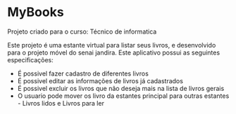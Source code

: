 # MyBooks

Projeto criado para o curso: Técnico de informatica 

Este projeto é uma estante virtual para listar seus livros, e desenvolvido para o projeto móvel do senai jandira. Este aplicativo possui as seguintes especificações:

* É possivel fazer cadastro de diferentes livros
* É possivel editar as informações de livros já cadastrados
* É possivel excluir os livros que não deseja mais na lista de livros gerais
* O usuario pode mover os livro da estantes principal para outras estantes - Livros lidos e Livros para ler
